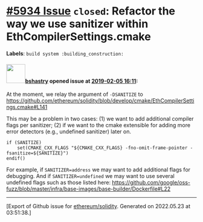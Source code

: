 # [\#5934 Issue](https://github.com/ethereum/solidity/issues/5934) `closed`: Refactor the way we use sanitizer within EthCompilerSettings.cmake
**Labels**: `build system :building_construction:`


#### <img src="https://avatars.githubusercontent.com/u/2388185?v=4" width="50">[bshastry](https://github.com/bshastry) opened issue at [2019-02-05 16:11](https://github.com/ethereum/solidity/issues/5934):

At the moment, we relay the argument of `-DSANITIZE` to 
https://github.com/ethereum/solidity/blob/develop/cmake/EthCompilerSettings.cmake#L141 

This may be a problem in two cases: (1) we want to add additional compiler flags per sanitizer; (2) if we want to the cmake extensible for adding more error detectors (e.g., undefined sanitizer) later on.

```
if (SANITIZE)
	set(CMAKE_CXX_FLAGS "${CMAKE_CXX_FLAGS} -fno-omit-frame-pointer -fsanitize=${SANITIZE}")
endif()
```

For example, if `SANITIZER=address` we may want to add additional flags for debugging. And if `SANITIZER=undefined` we may want to use several undefined flags such as those listed here: https://github.com/google/oss-fuzz/blob/master/infra/base-images/base-builder/Dockerfile#L22




-------------------------------------------------------------------------------



[Export of Github issue for [ethereum/solidity](https://github.com/ethereum/solidity). Generated on 2022.05.23 at 03:51:38.]
